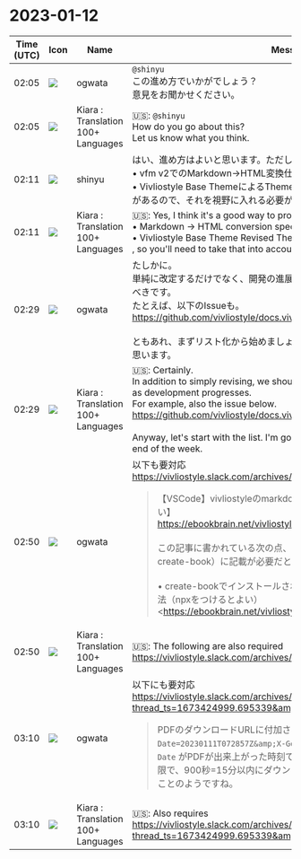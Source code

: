 # 2023-01-12

|Time (UTC)|Icon|Name|Message|
|---|---|---|---|
|02:05|![](https://avatars.slack-edge.com/2019-11-22/845042642576_070441337abaca9fb7b3_72.png)|ogwata|`@shinyu`<br>この進め方でいかがでしょう？<br>意見をお聞かせください。|
|02:05|![](https://avatars.slack-edge.com/2021-08-02/2324149410423_2aa7423c4133ecb9f168_72.png)|Kiara : Translation 100+ Languages|🇺🇸: `@shinyu`<br>How do you go about this?<br>Let us know what you think.|
|02:11|![](https://avatars.slack-edge.com/2018-04-27/354445776386_e258f5ed5ba887b08668_72.jpg)|shinyu|はい、進め方はよいと思います。ただし、これから<br>• vfm v2でのMarkdown→HTML変換仕様の変更<br>• Vivliostyle Base ThemeによるThemesの改訂とカスタマイズ方法の変更<br>があるので、それを視野に入れる必要があるでしょう。|
|02:11|![](https://avatars.slack-edge.com/2021-08-02/2324149410423_2aa7423c4133ecb9f168_72.png)|Kiara : Translation 100+ Languages|🇺🇸: Yes, I think it's a good way to proceed. However, from now on<br>• Markdown → HTML conversion specification change in vfm v2<br>• Vivliostyle Base Theme Revised Themes and Changed How to Customize<br>, so you'll need to take that into account.|
|02:29|![](https://avatars.slack-edge.com/2019-11-22/845042642576_070441337abaca9fb7b3_72.png)|ogwata|たしかに。<br>単純に改定するだけでなく、開発の進展にともなう記述の追加も視野に入れるべきです。<br>たとえば、以下のIssueも。<br><https://github.com/vivliostyle/docs.vivliostyle.org/issues/21><br><br>ともあれ、まずリスト化から始めましょう。週明けから少しずつすすめようと思います。|
|02:29|![](https://avatars.slack-edge.com/2021-08-02/2324149410423_2aa7423c4133ecb9f168_72.png)|Kiara : Translation 100+ Languages|🇺🇸: Certainly.<br>In addition to simply revising, we should also consider adding descriptions as development progresses.<br>For example, also the issue below.<br><https://github.com/vivliostyle/docs.vivliostyle.org/issues/21><br><br>Anyway, let's start with the list. I'm going to recommend a little bit from the end of the week.|
|02:50|![](https://avatars.slack-edge.com/2019-11-22/845042642576_070441337abaca9fb7b3_72.png)|ogwata|以下も要対応<br><https://vivliostyle.slack.com/archives/CNR65K6KE/p1653056711956059><br><blockquote>【VSCode】vivliostyleのmarkdownでpdf/epub作成【初心者に優しい】<br><https://ebookbrain.net/vivliostyle/><br><br>この記事に書かれている次の点、Vivliostyleのドキュメント（とくにcreate-book）に記載が必要だと思いました：<br><br>• create-bookでインストールされたVivliostyle CLIのコマンドを使う方法（npxをつけるとよい）　 <https://ebookbrain.net/vivliostyle/#create-book_CLInbsp|create-book と CLI の関係><br>• .gitignore ファイルが必要なこと 　 <https://ebookbrain.net/vivliostyle/#vivliostyle_command_not_found|vivliostyle: command not found><br>また、次のエラーについて書かれているのがよくわからず気になりました：<br>• <https://ebookbrain.net/vivliostyle/#_Error_Cannot_set_property_8216end8217_of_null|✖️ Error: Cannot set property ‘end’ of null><br><blockquote>mdファイルの中身がおかしいとこけるようです。</blockquote></blockquote>|
|02:50|![](https://avatars.slack-edge.com/2021-08-02/2324149410423_2aa7423c4133ecb9f168_72.png)|Kiara : Translation 100+ Languages|🇺🇸: The following are also required<br><https://vivliostyle.slack.com/archives/CNR65K6KE/p1653056711956059>|
|03:10|![](https://avatars.slack-edge.com/2019-11-22/845042642576_070441337abaca9fb7b3_72.png)|ogwata|以下にも要対応<br><https://vivliostyle.slack.com/archives/CR14JBXCJ/p1673426433741699?thread_ts=1673424999.695339&amp;cid=CR14JBXCJ><br><blockquote>PDFのダウンロードURLに付加されているクエリー文字列に `X-Goog-Date=20230111T072857Z&amp;X-Goog-Expires=900` とあります。`X-Goog-Date` がPDFが出来上がった時刻で、`X-Goog-Expires=900` というのが期限で、900秒=15分以内にダウンロードしないと自動削除されるということのようですね。</blockquote>|
|03:10|![](https://avatars.slack-edge.com/2021-08-02/2324149410423_2aa7423c4133ecb9f168_72.png)|Kiara : Translation 100+ Languages|🇺🇸: Also requires<br><https://vivliostyle.slack.com/archives/CR14JBXCJ/p1673426433741699?thread_ts=1673424999.695339&amp;cid=CR14JBXCJ>|

